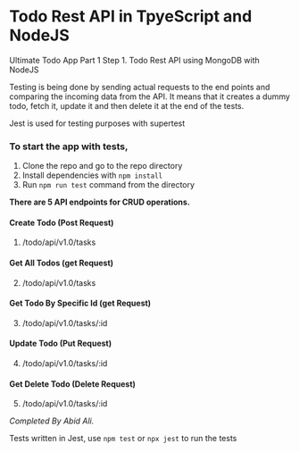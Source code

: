 # Todo Rest API in TpyeScript and NodeJS
Ultimate Todo App
Part 1 Step 1. Todo Rest API using MongoDB with NodeJS

Testing is being done by sending actual requests to the end points and comparing the incoming data from the API. It means that it creates a dummy todo, fetch it, update it and then delete it at the end of the tests.

Jest is used for testing purposes with supertest

### To start the app with tests,
1. Clone the repo and go to the repo directory
2. Install dependencies with `npm install`
3. Run `npm run test` command from the directory

**There are 5 API endpoints for CRUD operations.**
#### Create Todo (Post Request)
1. /todo/api/v1.0/tasks

#### Get All Todos (get Request)
2. /todo/api/v1.0/tasks

#### Get Todo By Specific Id (get Request)
3. /todo/api/v1.0/tasks/:id

#### Update Todo (Put Request)
4. /todo/api/v1.0/tasks/:id

#### Get Delete Todo (Delete Request)
5. /todo/api/v1.0/tasks/:id

*Completed By Abid Ali.*

Tests written in Jest, use `npm test` or `npx jest` to run the tests